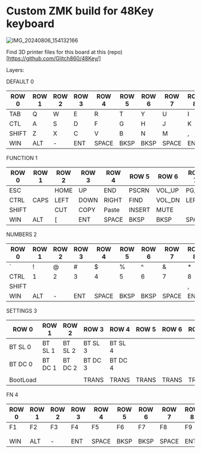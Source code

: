 # Custom ZMK build for 48Key keyboard
![IMG_20240806_154132166](https://github.com/user-attachments/assets/330eb5f4-8b73-4350-888e-b4442a6cc6bc)


Find 3D printer files for this board at this (repo)[https://github.com/Glitch860/48Key/]

Layers:

DEFAULT 0

| ROW 0 | ROW 1 | ROW 2 | ROW 3 | ROW 4 | ROW 5 | ROW 6 | ROW 7 | ROW 8 | ROW 9 | ROW 10 | ROW 11 |
| ----- | ----- | ----- | ----- | ----- | ----- | ----- | ----- | ----- | ----- | ------ | ------ |
|  TAB  |   Q   |   W   |   E   |   R   |   T   |   Y   |  U    |   I   |   O   |    P   |   \    |
|  CTL  |   A   |   S   |   D   |   F   |   G   |   H   |  J    |   K   |   L   |    ;   |    '   |
| SHIFT |   Z   |   X   |   C   |   V   |   B   |   N   |   M   |   ,   |   .   |    /   | SHIFT  |
|  WIN  |  ALT  |   -   |  ENT  | SPACE | BKSP  |  BKSP | SPACE |  ENT  |   =   |   ALT  |   APP  |

FUNCTION 1

| ROW 0 | ROW 1 | ROW 2 | ROW 3 | ROW 4 | ROW 5  | ROW 6 | ROW 7 | ROW 8 | ROW 9 | ROW 10 | ROW 11 |
| ----- | ----- | ----- | ----- | ----- | ------ | ----- | ----- | ----- | ----- | ------ | ------ |
|  ESC  |       |  HOME |   UP  |  END  | PSCRN  | VOL_UP| PG_UP |  UP   | PG_DN |   BR+  |   DEL  |
| CTRL  |  CAPS | LEFT  |  DOWN | RIGHT | FIND   | VOL_DN|  LEFT |  DOWN | RIGHT |   BR-  |  LOCK  |
| SHIFT |       | CUT   |  COPY | Paste | INSERT | MUTE  |       |       |       |        | SHIFT  |
|  WIN  | ALT   |   [   |  ENT  | SPACE | BKSP  |  BKSP | SPACE |  ENT  |    ]  |   ALT  |   APP  |

NUMBERS 2

| ROW 0 | ROW 1 | ROW 2 | ROW 3 | ROW 4 | ROW 5 | ROW 6 | ROW 7 | ROW 8 | ROW 9 | ROW 10 | ROW 11 |
| ----- | ----- | ----- | ----- | ----- | ----- | ----- | ----- | ----- | ----- | ------ | ------ |
|  `    |    !  |    @  |    #  |   $   |    %  |   ^   |   &   |    *  |  (    |   )    |  DEL   |
| CTRL  |   1   |   2   |   3   |   4   |   5   |   6   |   7   |    8  |    9  |    0   | ENTER  |
| SHIFT |       |       |       |       |       |       |       |   ,   |  .    |   /    | SHIFT  |
|  WIN  |   ALT |   -   |   ENT | SPACE | BKSP  |  BKSP | SPACE |  ENT  |   +   |   ALT  |   APP  |

SETTINGS 3

| ROW 0  | ROW 1 | ROW 2 | ROW 3 | ROW 4 | ROW 5 | ROW 6 | ROW 7 | ROW 8 | ROW 9 | ROW 10 | ROW 11     |
| -----  | ----- | ----- | ----- | ----- | ----- | ----- | ----- | ----- | ----- | ------ | ------     |
|BT SL 0 |BT SL 1|BT SL 2|BT SL 3|BT SL 4|       |       |       |       |       |        | BT_CLR     |
|BT DC 0 |BT DC 1|BT DC 2|BT DC 3|BT DC 4|       |       |       |       |       |        | TOG_USB    |
|        |       |       |       |       |       |       |       |       |       |        |            |
|BootLoad|       |       | TRANS | TRANS | TRANS | TRANS | TRANS | TRANS |       |        | BT_CLR_ALL |

FN 4

| ROW 0 | ROW 1 | ROW 2 | ROW 3 | ROW 4 | ROW 5 | ROW 6 | ROW 7 | ROW 8 | ROW 9 | ROW 10 | ROW 11 |
| ----- | ----- | ----- | ----- | ----- | ----- | ----- | ----- | ----- | ----- | ------ | ------ |
| F1    |  F2   |  F3   |  F4   |  F5   |   F6  |   F7  |  F8   |   F9  |  F10  |   F11  |   F12  |
|       |       |       |       |       |       |       |       |       |       |        |        |
|       |       |       |       |       |       |       |       |       |       |        |        |
|  WIN  |  ALT  |   -   |  ENT  | SPACE | BKSP  |  BKSP | SPACE |  ENT  |   =   |   ALT  |   APP  |

